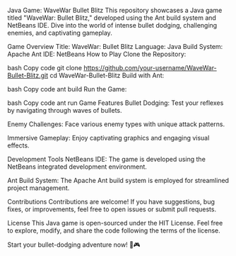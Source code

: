 Java Game: WaveWar Bullet Blitz
This repository showcases a Java game titled "WaveWar: Bullet Blitz," developed using the Ant build system and NetBeans IDE. Dive into the world of intense bullet dodging, challenging enemies, and captivating gameplay.

Game Overview
Title: WaveWar: Bullet Blitz
Language: Java
Build System: Apache Ant
IDE: NetBeans
How to Play
Clone the Repository:

bash
Copy code
git clone https://github.com/your-username/WaveWar-Bullet-Blitz.git
cd WaveWar-Bullet-Blitz
Build with Ant:

bash
Copy code
ant build
Run the Game:

bash
Copy code
ant run
Game Features
Bullet Dodging: Test your reflexes by navigating through waves of bullets.

Enemy Challenges: Face various enemy types with unique attack patterns.

Immersive Gameplay: Enjoy captivating graphics and engaging visual effects.

Development Tools
NetBeans IDE: The game is developed using the NetBeans integrated development environment.

Ant Build System: The Apache Ant build system is employed for streamlined project management.

Contributions
Contributions are welcome! If you have suggestions, bug fixes, or improvements, feel free to open issues or submit pull requests.

License
This Java game is open-sourced under the HIT License. Feel free to explore, modify, and share the code following the terms of the license.

Start your bullet-dodging adventure now! 🚀🎮
